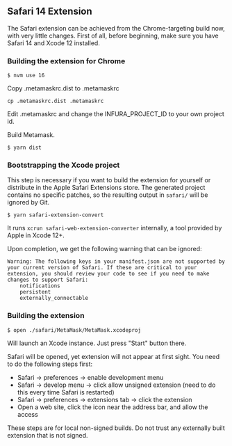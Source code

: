 ## Safari 14 Extension

The Safari extension can be achieved from the Chrome-targeting build now, with very little changes.
First of all, before beginning, make sure you have Safari 14 and Xcode 12 installed.

### Building the extension for Chrome

```
$ nvm use 16
```

Copy .metamaskrc.dist to .metamaskrc
```
cp .metamaskrc.dist .metamaskrc
```

Edit .metamaskrc and change the INFURA_PROJECT_ID to your own project id.


Build Metamask.
```
$ yarn dist
```

### Bootstrapping the Xcode project

This step is necessary if you want to build the extension for yourself or distribute in the Apple Safari Extensions store. The generated project contains no specific patches, so the resulting output in `safari/` will be ignored by Git.

```
$ yarn safari-extension-convert
```

It runs `xcrun safari-web-extension-converter` internally, a tool provided by Apple in Xcode 12+.

Upon completion, we get the following warning that can be ignored:
```
Warning: The following keys in your manifest.json are not supported by your current version of Safari. If these are critical to your extension, you should review your code to see if you need to make changes to support Safari:
	notifications
	persistent
	externally_connectable
```

### Building the extension

```
$ open ./safari/MetaMask/MetaMask.xcodeproj
```

Will launch an Xcode instance. Just press "Start" button there.

Safari will be opened, yet extension will not appear at first sight. You need to do the following steps first:

* Safari -> preferences -> enable development menu
* Safari -> develop menu -> click allow unsigned extension (need to do this every time Safari is restarted)
* Safari -> preferences -> extensions tab -> click the extension
* Open a web site, click the icon near the address bar, and allow the access

These steps are for local non-signed builds. Do not trust any externally built extension that is not signed.
